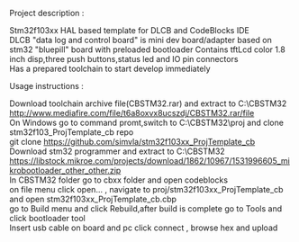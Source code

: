 Project description :

Stm32f103xx HAL based template for DLCB and CodeBlocks IDE  
DLCB "data log and control board" is mini dev board/adapter based on stm32 "bluepill" board with preloaded bootloader
Contains tftLcd color 1.8 inch disp,three push buttons,status led and IO pin connectors   
Has a prepared toolchain to start develop immediately

Usage instructions :

Download toolchain archive file(CBSTM32.rar) and extract to C:\CBSTM32  
http://www.mediafire.com/file/t6a8oxvx8ucszdj/CBSTM32.rar/file  
On Windows go to command promt,switch to C:\CBSTM32\proj and clone stm32f103_ProjTemplate_cb repo  
git clone https://github.com/simvla/stm32f103xx_ProjTemplate_cb  
Download stm32 programmer and extract to C:\CBSTM32  
https://libstock.mikroe.com/projects/download/1862/10967/1531996605_mikrobootloader_other_other.zip  
In CBSTM32 folder go to cbxx folder and open codeblocks  
on file menu click open... , navigate to proj/stm32f103xx_ProjTemplate_cb and open stm32f103xx_ProjTemplate_cb.cbp  
go to Build menu and click Rebuild,after build is complete go to Tools and click bootloader tool  
Insert usb cable on board and pc click connect , browse hex and upload




